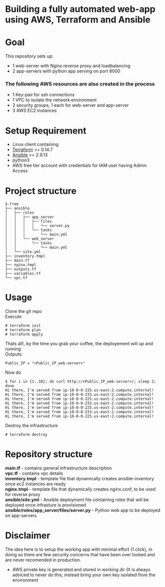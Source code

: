 # Building a fully automated web-app using AWS, Terraform and Ansible

# Goal
This repository sets up:
* 1 web-server with Nginx reverse proxy and loadbalancing
* 2 app-servers with python app serving on port 8000
### The following AWS resources are also created in the process
* 1 Key-pair for ssh connections
* 1 VPC to isolate the network environment
* 2 security groups, 1 each for web-server and app-server
* 3 AWS EC2 instances 

# Setup Requirement
* Linux client containing
* [Terraform](https://www.terraform.io/) >= 0.14.7
* [Ansible](https://www.ansible.com/) >= 2.9.13
* python3
* AWS free tier account with credentials for IAM user having Admin Access 

# Project structure
```
$.tree
├── ansible
│   ├── roles
│   │   ├── app_server
│   │   │   ├── files
│   │   │   │   └── server.py
│   │   │   └── tasks
│   │   │       └── main.yml
│   │   └── web_server
│   │       └── tasks
│   │           └── main.yml
│   └── site.yml
├── inventory.tmpl
├── main.tf
├── nginx.tmpl
├── outputs.tf
├── variables.tf
└── vpc.tf

```

# Usage
Clone the git repo \
Execute
```
# terraform init
# terraform plan
# terraform apply
```
Thats all!, by the time you grab your coffee, the deployement will up and running\
Outputs:
```
Public_IP = "<Public_IP_web-server>"
```
Now do 
```
$ for i in {1..10}; do curl http://<Public_IP_web-server>/; sleep 2; done
Hi there, I'm served from ip-10-0-0-225.us-east-2.compute.internal!
Hi there, I'm served from ip-10-0-0-233.us-east-2.compute.internal!
Hi there, I'm served from ip-10-0-0-225.us-east-2.compute.internal!
Hi there, I'm served from ip-10-0-0-233.us-east-2.compute.internal!
Hi there, I'm served from ip-10-0-0-225.us-east-2.compute.internal!
Hi there, I'm served from ip-10-0-0-233.us-east-2.compute.internal!
Hi there, I'm served from ip-10-0-0-225.us-east-2.compute.internal!
```
Destroy the infrastructure
```
# terraform destroy
```
# Repository structure
**main.tf** - contains general infrastructure description\
**vpc.tf** - contains vpc details\
**inventory.tmpl** - template file that dynamically creates ansible-inventory once ec2 instances are ready\
**nginx.tmpl** - template file that dynamically creates nginx.conf, to be used for reverse proxy\
**ansible/site.yml** - Ansible deployment file containing roles that will be deployed once infrasture is provisioned\
**ansible/roles/app_server/files/server.py** - Python web app to be deployed on app-servers

# Disclaimer

The idea here is to setup the working app with minimal effort (1 click), in doing so there are few security concerns that have been over looked and are never recomended in production.
* AWS private key is generated and stored in working dir (It is always adviced to never do this, instead bring your own key isolated from the environment
